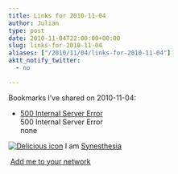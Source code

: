 ```yaml
---
title: Links for 2010-11-04
author: Julian
type: post
date: 2010-11-04T22:00:00+00:00
slug: links-for-2010-11-04 
aliases: ["/2010/11/04/links-for-2010-11-04"]
aktt_notify_twitter:
  - no

---
```

Bookmarks I&#8217;ve shared on 2010-11-04:

  * [500 Internal Server Error][1]  
    500 Internal Server Error  
    none

<p class="deliciouslink">
  <a href="https://del.icio.us/synesthesia" title="See all my bookmarks on del.icio.us"><img src="https://www.synesthesia.co.uk/images/deliciousicon.jpg" alt="Delicious icon" /></a>&nbsp;I am <a href="https://del.icio.us/synesthesia" title="See all my bookmarks on del.icio.us">Synesthesia</a>
</p>

<p class="deliciouslink">
  <a href="https://del.icio.us/network?add=synesthesia" title="Add me to your del.icio.us network"><img src="https://www.synesthesia.co.uk/images/add.gif" alt="" /></a>&nbsp;<a href="https://del.icio.us/network?add=synesthesia" title="Add me to your del.icio.us network">Add me to your network</a>
</p>

 [1]: https://feeds.delicious.com/v2/rss/synesthesia